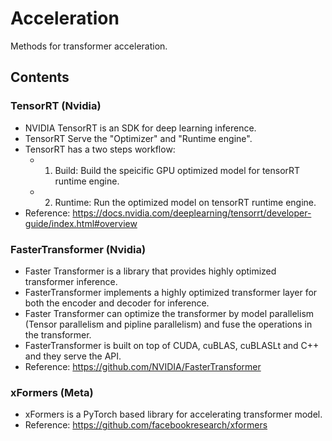 # Acceleration
Methods for transformer acceleration.

## Contents
### TensorRT (Nvidia)
- NVIDIA TensorRT is an SDK for deep learning inference. 
- TensorRT Serve the "Optimizer" and "Runtime engine".
- TensorRT has a two steps workflow: 
    - 1. Build: Build the speicific GPU optimized model for tensorRT runtime engine.
    - 2. Runtime: Run the optimized model on tensorRT runtime engine.
- Reference: https://docs.nvidia.com/deeplearning/tensorrt/developer-guide/index.html#overview

### FasterTransformer (Nvidia)
- Faster Transformer is a library that provides highly optimized transformer inference.
- FasterTransformer implements a highly optimized transformer layer for both the encoder and decoder for inference.
- Faster Transformer can optimize the transformer by model parallelism (Tensor parallelism and pipline parallelism) and fuse the operations in the transformer.
- FasterTransformer is built on top of CUDA, cuBLAS, cuBLASLt and C++ and they serve the API. 
- Reference: https://github.com/NVIDIA/FasterTransformer

### xFormers (Meta)
- xFormers is a PyTorch based library for accelerating transformer model.
- Reference: https://github.com/facebookresearch/xformers